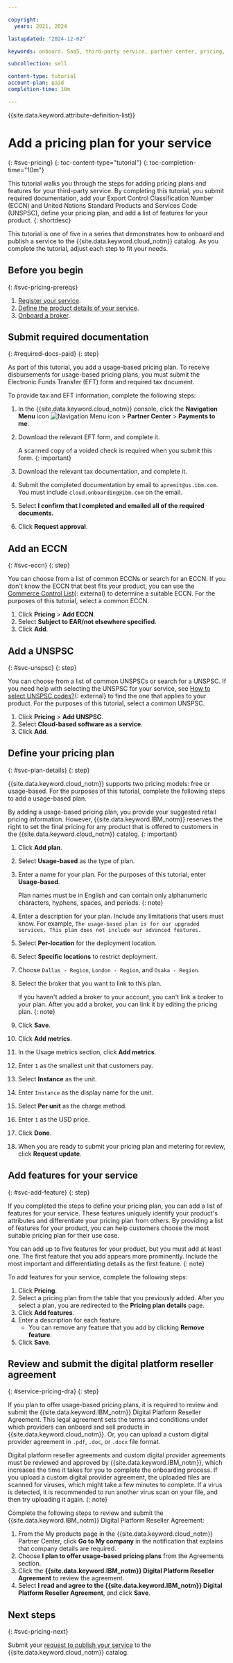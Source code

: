 ```yaml
---

copyright:
  years: 2021, 2024

lastupdated: "2024-12-02"

keywords: onboard, SaaS, third-party service, partner center, pricing, usage, metering, plan, free, feature

subcollection: sell

content-type: tutorial
account-plan: paid
completion-time: 10m

---
```


{{site.data.keyword.attribute-definition-list}}


# Add a pricing plan for your service
{: #svc-pricing}
{: toc-content-type="tutorial"}
{: toc-completion-time="10m"}

This tutorial walks you through the steps for adding pricing plans and features for your third-party service. By completing this tutorial, you submit required documentation, add your Export Control Classification Number (ECCN) and United Nations Standard Products and Services Code (UNSPSC), define your pricing plan, and add a list of features for your product.
{: shortdesc}

This tutorial is one of five in a series that demonstrates how to onboard and publish a service to the {{site.data.keyword.cloud_notm}} catalog. As you complete the tutorial, adjust each step to fit your needs.

## Before you begin
{: #svc-pricing-prereqs}

1. [Register your service](/docs/sell?topic=sell-svc-register).
1. [Define the product details of your service](/docs/sell?topic=sell-svc-define).
1. [Onboard a broker](/docs/sell?topic=sell-broker-onboard).

## Submit required documentation
{: #required-docs-paid}
{: step}

As part of this tutorial, you add a usage-based pricing plan. To receive disbursements for usage-based pricing plans, you must submit the Electronic Funds Transfer (EFT) form and required tax document.

To provide tax and EFT information, complete the following steps:

1. In the {{site.data.keyword.cloud_notm}} console, click the **Navigation Menu** icon ![Navigation Menu icon](../icons/icon_hamburger.svg "Menu") > **Partner Center** > **Payments to me**.
1. Download the relevant EFT form, and complete it.

    A scanned copy of a voided check is required when you submit this form.
    {: important}

1. Download the relevant tax documentation, and complete it.
1. Submit the completed documentation by email to `apremit@us.ibm.com`. You must include `cloud.onboarding@ibm.com` on the email.
1. Select **I confirm that I completed and emailed all of the required documents.**
1. Click **Request approval**.

## Add an ECCN
{: #svc-eccn}
{: step}

You can choose from a list of common ECCNs or search for an ECCN. If you don't know the ECCN that best fits your product, you can use the [Commerce Control List](https://www.bis.gov/regulations/classify-your-item#what-is-an-eccn){: external} to determine a suitable ECCN. For the purposes of this tutorial, select a common ECCN.

1. Click **Pricing** > **Add ECCN**.
1. Select **Subject to EAR/not elsewhere specified**.
1. Click **Add**.

## Add a UNSPSC
{: #svc-unspsc}
{: step}

You can choose from a list of common UNSPSCs or search for a UNSPSC. If you need help with selecting the UNSPSC for your service, see [How to select UNSPSC codes?](https://help.ungm.org/hc/en-us/articles/360013132940-How-to-select-UNSPSC-codes){: external} to find the one that applies to your product. For the purposes of this tutorial, select a common UNSPSC.

1. Click **Pricing** > **Add UNSPSC**.
2. Select **Cloud-based software as a service**.
3. Click **Add**.

## Define your pricing plan
{: #svc-plan-details}
{: step}

{{site.data.keyword.cloud_notm}} supports two pricing models: free or usage-based. For the purposes of this tutorial, complete the following steps to add a usage-based plan.

By adding a usage-based pricing plan, you provide your suggested retail pricing information. However, {{site.data.keyword.IBM_notm}} reserves the right to set the final pricing for any product that is offered to customers in the {{site.data.keyword.cloud_notm}} catalog.
{: important}

1. Click **Add plan**.
1. Select **Usage-based** as the type of plan.
1. Enter a name for your plan. For the purposes of this tutorial, enter **Usage-based**.

   Plan names must be in English and can contain only alphanumeric characters, hyphens, spaces, and periods.
   {: note}

1. Enter a description for your plan. Include any limitations that users must know. For example, `The usage-based plan is for our upgraded services. This plan does not include our advanced features.`
1. Select **Per-location** for the deployment location.
1. Select **Specific locations** to restrict deployment.
1. Choose `Dallas - Region`, `London - Region`, and `Osaka - Region`.
1. Select the broker that you want to link to this plan.

    If you haven't added a broker to your account, you can't link a broker to your plan. After you add a broker, you can link it by editing the pricing plan.
    {: note}

1. Click **Save**.
1. Click **Add metrics**.
1. In the Usage metrics section, click **Add metrics**.
1. Enter `1` as the smallest unit that customers pay.
1. Select **Instance** as the unit.
1. Enter `Instance` as the display name for the unit.
1. Select **Per unit** as the charge method.
1. Enter `1` as the USD price.
1. Click **Done**.
1. When you are ready to submit your pricing plan and metering for review, click **Request update**.

## Add features for your service
{: #svc-add-feature}
{: step}

If you completed the steps to define your pricing plan, you can add a list of features for your service. These features uniquely identify your product's attributes and differentiate your pricing plan from others. By providing a list of features for your product, you can help customers choose the most suitable pricing plan for their use case.

You can add up to five features for your product, but you must add at least one. The first feature that you add appears more prominently. Include the most important and differentiating details as the first feature.
{: note}

To add features for your service, complete the following steps:

1. Click **Pricing**.
1. Select a pricing plan from the table that you previously added. After you select a plan, you are redirected to the **Pricing plan details** page.
1. Click **Add features**.
1. Enter a description for each feature.
   - You can remove any feature that you add by clicking **Remove feature**.
1. Click **Save**.

## Review and submit the digital platform reseller agreement
{: #service-pricing-dra}
{: step}

If you plan to offer usage-based pricing plans, it is required to review and submit the {{site.data.keyword.IBM_notm}} Digital Platform Reseller Agreement. This legal agreement sets the terms and conditions under which providers can onboard and sell products in {{site.data.keyword.cloud_notm}}. Or, you can upload a custom digital provider agreement in `.pdf`, `.doc`, or `.docx` file format.

Digital platform reseller agreements and custom digital provider agreements must be reviewed and approved by {{site.data.keyword.IBM_notm}}, which increases the time it takes for you to complete the onboarding process. If you upload a custom digital provider agreement, the uploaded files are scanned for viruses, which might take a few minutes to complete. If a virus is detected, it is recommended to run another virus scan on your file, and then try uploading it again.
{: note}

Complete the following steps to review and submit the {{site.data.keyword.IBM_notm}} Digital Platform Reseller Agreement:

1. From the My products page in the {{site.data.keyword.cloud_notm}} Partner Center, click **Go to My company** in the notification that explains that company details are required.
1. Choose **I plan to offer usage-based pricing plans** from the Agreements section.
1. Click the **{{site.data.keyword.IBM_notm}} Digital Platform Reseller Agreement** to review the agreement.
1. Select **I read and agree to the {{site.data.keyword.IBM_notm}} Digital Platform Reseller Agreement**, and click **Save**.

## Next steps
{: #svc-pricing-next}

Submit your [request to publish your service](/docs/sell?topic=sell-svc-publish) to the {{site.data.keyword.cloud_notm}} catalog.
